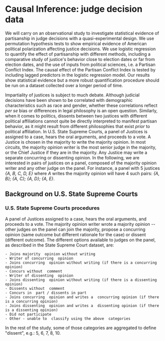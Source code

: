 # Causal Inference: judge decision data

We will carry on an observational study to investigate statistical evidence of partisanship in judge decisions with a quasi-experimental design. We use permutation hypothesis tests to show empirical evidence of American political polarization affecting justice decisions. We use logistic regression to quantify the effect of partisanship with different methods, including a comparative study of justice's behavior close to election dates or far from election dates, and the use of inputs from political sciences, i.e. a Partisan Conflict Index. The causal effect of the Partisan Conflict Index is tested by including lagged predictors in the logistic regression model. Our results show statistical evidence but a more robust quantification procedure should be run on a dataset collected over a longer period of time. 

Impartiality of justices is subject to much debate. 
Although judicial decisions have been shown to be correlated with demographic characteristics such as race and gender, whether these correlations reflect *per se* bias or differences in legal philosophy is an open question. 
Similarly, when it comes to politics, dissents between two justices with different political affiliations cannot quite be directly interpreted to manifest partisan behavior, as it might result from different philosophies that exist *prior* to political affiliation. 
In U.S. State Supreme Courts, a panel of Justices is assigned to a case, hears the oral arguments, and proceeds to a vote. A Justice is chosen in the majority to write the majority opinion. In most circuits, the majority opinion writer is the most senior judge in the majority, or the Chief Justice if they are in the majority. 
Any Justice may write a separate concurring or dissenting opinion. 
In the following, we are interested in pairs of justices on a panel, composed of the majority opinion writer and any other judge on the panel. 
For instance, a panel with 5 justices *{A, B, C, D, E}* where *A* writes the majority opinion will have 4 such pairs: *{A, B}; {A, C}; {A, D}; {A, E}*. 


## Background on U.S. State Supreme Courts
### U.S. State Supreme Courts procedures
A panel of Justices assigned to a case, hears the oral arguments, and proceeds to a vote. The majority opinion writer wrote a majority opinion -- other judges on the panel can join the majority, propose a concurring opinion (same outcome but different rationale for the case) or dissent (different outcome). The different options available to judges on the panel, as described in the State Supreme Court dataset, are:

    - Joins majority  opinion without writing
    - Writer of concurring  opinion
    - Joins concurring  opinion without writing (if there is a concurring opinion)
    - Concurs without  comment
    - Writer of dissenting  opinion
    - Joins dissenting  opinion without writing (if there is a dissenting opinion)
    - Dissents without  comment
    - Concurs in  part / dissents in part
    - Joins concurring  opinion and writes a  concurring opinion (if there is a concurring opinion)
    - Joins dissenting  opinion and writes a  dissenting opinion (if there is a dissenting opinion)
    - Did not participate 
    - Other - unable to  classify using the above  categories

In the rest of the study, some of those categories are aggregated to define "dissent", e.g.: 5, 6, 7, 8, 10.

